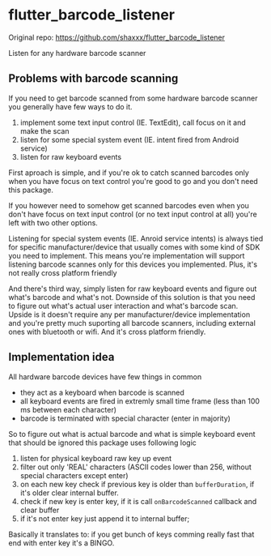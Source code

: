 # flutter_barcode_listener
Original repo: https://github.com/shaxxx/flutter_barcode_listener

Listen for any hardware barcode scanner

## Problems with barcode scanning
If you need to get barcode scanned from some hardware barcode scanner you generally have few ways to do it.

1. implement some text input control (IE. TextEdit), call focus on it and make the scan
2. listen for some special system event (IE. intent fired from Android service)
3. listen for raw keyboard events

First aproach is simple, and if you're ok to catch scanned barcodes only when you have focus on text control you're good to go and you don't need this package.

If you however need to somehow get scanned barcodes even when you don't have focus on text input control (or no text input control at all) you're left with two other options.

Listening for special system events (IE. Anroid service intents) is always tied for specific manufacturer/device that usually comes with some kind of SDK you need to implement. This means you're implementation will support listening barcode scannes only for this devices you implemented. Plus, it's not really cross platform friendly

And there's third way, simply listen for raw keyboard events and figure out what's barcode and what's not. Downside of this solution is that you need to figure out what's actual user interaction and what's barcode scan. Upside is it doesn't require any per manufacturer/device implementation and you're pretty much suporting all barcode scanners, including external ones with bluetooth or wifi. And it's cross platform friendly.

## Implementation idea
All hardware barcode devices have few things in common
- they act as a keyboard when barcode is scanned
- all keyboard events are fired in extremly small time frame (less than 100 ms between each character)
- barcode is terminated with special character (enter in majority)

So to figure out what is actual barcode and what is simple keyboard event that should be ignored this package uses following logic
1. listen for physical keyboard raw key up event
2. filter out only 'REAL' characters (ASCII codes lower than 256, without special characters except enter)
3. on each new key check if previous key is older than `bufferDuration`, if it's older clear internal buffer.
4. check if new key is enter key, if it is call `onBarcodeScanned` callback and clear buffer
5. if it's not enter key just append it to internal buffer;

Basically it translates to: if you get bunch of keys comming really fast that end with enter key it's a BINGO.
